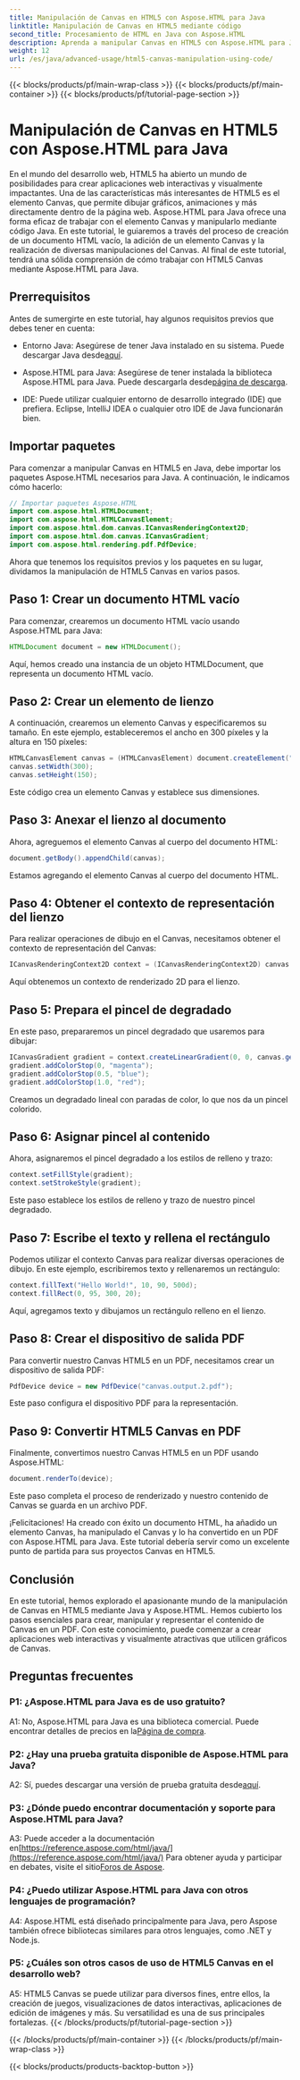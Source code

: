 ```yaml
---
title: Manipulación de Canvas en HTML5 con Aspose.HTML para Java
linktitle: Manipulación de Canvas en HTML5 mediante código
second_title: Procesamiento de HTML en Java con Aspose.HTML
description: Aprenda a manipular Canvas en HTML5 con Aspose.HTML para Java. Cree gráficos interactivos con instrucciones paso a paso.
weight: 12
url: /es/java/advanced-usage/html5-canvas-manipulation-using-code/
---
```


{{< blocks/products/pf/main-wrap-class >}}
{{< blocks/products/pf/main-container >}}
{{< blocks/products/pf/tutorial-page-section >}}

# Manipulación de Canvas en HTML5 con Aspose.HTML para Java

En el mundo del desarrollo web, HTML5 ha abierto un mundo de posibilidades para crear aplicaciones web interactivas y visualmente impactantes. Una de las características más interesantes de HTML5 es el elemento Canvas, que permite dibujar gráficos, animaciones y más directamente dentro de la página web. Aspose.HTML para Java ofrece una forma eficaz de trabajar con el elemento Canvas y manipularlo mediante código Java. En este tutorial, le guiaremos a través del proceso de creación de un documento HTML vacío, la adición de un elemento Canvas y la realización de diversas manipulaciones del Canvas. Al final de este tutorial, tendrá una sólida comprensión de cómo trabajar con HTML5 Canvas mediante Aspose.HTML para Java.

## Prerrequisitos

Antes de sumergirte en este tutorial, hay algunos requisitos previos que debes tener en cuenta:

-  Entorno Java: Asegúrese de tener Java instalado en su sistema. Puede descargar Java desde[aquí](https://www.java.com/download/).

-  Aspose.HTML para Java: Asegúrese de tener instalada la biblioteca Aspose.HTML para Java. Puede descargarla desde[página de descarga](https://releases.aspose.com/html/java/).

- IDE: Puede utilizar cualquier entorno de desarrollo integrado (IDE) que prefiera. Eclipse, IntelliJ IDEA o cualquier otro IDE de Java funcionarán bien.

## Importar paquetes

Para comenzar a manipular Canvas en HTML5 en Java, debe importar los paquetes Aspose.HTML necesarios para Java. A continuación, le indicamos cómo hacerlo:

```java
// Importar paquetes Aspose.HTML
import com.aspose.html.HTMLDocument;
import com.aspose.html.HTMLCanvasElement;
import com.aspose.html.dom.canvas.ICanvasRenderingContext2D;
import com.aspose.html.dom.canvas.ICanvasGradient;
import com.aspose.html.rendering.pdf.PdfDevice;
```

Ahora que tenemos los requisitos previos y los paquetes en su lugar, dividamos la manipulación de HTML5 Canvas en varios pasos.

## Paso 1: Crear un documento HTML vacío

Para comenzar, crearemos un documento HTML vacío usando Aspose.HTML para Java:

```java
HTMLDocument document = new HTMLDocument();
```

Aquí, hemos creado una instancia de un objeto HTMLDocument, que representa un documento HTML vacío.

## Paso 2: Crear un elemento de lienzo

A continuación, crearemos un elemento Canvas y especificaremos su tamaño. En este ejemplo, estableceremos el ancho en 300 píxeles y la altura en 150 píxeles:

```java
HTMLCanvasElement canvas = (HTMLCanvasElement) document.createElement("canvas");
canvas.setWidth(300);
canvas.setHeight(150);
```

Este código crea un elemento Canvas y establece sus dimensiones.

## Paso 3: Anexar el lienzo al documento

Ahora, agreguemos el elemento Canvas al cuerpo del documento HTML:

```java
document.getBody().appendChild(canvas);
```

Estamos agregando el elemento Canvas al cuerpo del documento HTML.

## Paso 4: Obtener el contexto de representación del lienzo

Para realizar operaciones de dibujo en el Canvas, necesitamos obtener el contexto de representación del Canvas:

```java
ICanvasRenderingContext2D context = (ICanvasRenderingContext2D) canvas.getContext("2d");
```

Aquí obtenemos un contexto de renderizado 2D para el lienzo.

## Paso 5: Prepara el pincel de degradado

En este paso, prepararemos un pincel degradado que usaremos para dibujar:

```java
ICanvasGradient gradient = context.createLinearGradient(0, 0, canvas.getWidth(), 0);
gradient.addColorStop(0, "magenta");
gradient.addColorStop(0.5, "blue");
gradient.addColorStop(1.0, "red");
```

Creamos un degradado lineal con paradas de color, lo que nos da un pincel colorido.

## Paso 6: Asignar pincel al contenido

Ahora, asignaremos el pincel degradado a los estilos de relleno y trazo:

```java
context.setFillStyle(gradient);
context.setStrokeStyle(gradient);
```

Este paso establece los estilos de relleno y trazo de nuestro pincel degradado.

## Paso 7: Escribe el texto y rellena el rectángulo

Podemos utilizar el contexto Canvas para realizar diversas operaciones de dibujo. En este ejemplo, escribiremos texto y rellenaremos un rectángulo:

```java
context.fillText("Hello World!", 10, 90, 500d);
context.fillRect(0, 95, 300, 20);
```

Aquí, agregamos texto y dibujamos un rectángulo relleno en el lienzo.

## Paso 8: Crear el dispositivo de salida PDF

Para convertir nuestro Canvas HTML5 en un PDF, necesitamos crear un dispositivo de salida PDF:

```java
PdfDevice device = new PdfDevice("canvas.output.2.pdf");
```

Este paso configura el dispositivo PDF para la representación.

## Paso 9: Convertir HTML5 Canvas en PDF

Finalmente, convertimos nuestro Canvas HTML5 en un PDF usando Aspose.HTML:

```java
document.renderTo(device);
```

Este paso completa el proceso de renderizado y nuestro contenido de Canvas se guarda en un archivo PDF.

¡Felicitaciones! Ha creado con éxito un documento HTML, ha añadido un elemento Canvas, ha manipulado el Canvas y lo ha convertido en un PDF con Aspose.HTML para Java. Este tutorial debería servir como un excelente punto de partida para sus proyectos Canvas en HTML5.

## Conclusión

En este tutorial, hemos explorado el apasionante mundo de la manipulación de Canvas en HTML5 mediante Java y Aspose.HTML. Hemos cubierto los pasos esenciales para crear, manipular y representar el contenido de Canvas en un PDF. Con este conocimiento, puede comenzar a crear aplicaciones web interactivas y visualmente atractivas que utilicen gráficos de Canvas.

## Preguntas frecuentes

### P1: ¿Aspose.HTML para Java es de uso gratuito?

 A1: No, Aspose.HTML para Java es una biblioteca comercial. Puede encontrar detalles de precios en la[Página de compra](https://purchase.aspose.com/buy).

### P2: ¿Hay una prueba gratuita disponible de Aspose.HTML para Java?

 A2: Sí, puedes descargar una versión de prueba gratuita desde[aquí](https://releases.aspose.com/).

### P3: ¿Dónde puedo encontrar documentación y soporte para Aspose.HTML para Java?

 A3: Puede acceder a la documentación en[https://reference.aspose.com/html/java/](https://reference.aspose.com/html/java/) Para obtener ayuda y participar en debates, visite el sitio[Foros de Aspose](https://forum.aspose.com/).

### P4: ¿Puedo utilizar Aspose.HTML para Java con otros lenguajes de programación?

A4: Aspose.HTML está diseñado principalmente para Java, pero Aspose también ofrece bibliotecas similares para otros lenguajes, como .NET y Node.js.

### P5: ¿Cuáles son otros casos de uso de HTML5 Canvas en el desarrollo web?

A5: HTML5 Canvas se puede utilizar para diversos fines, entre ellos, la creación de juegos, visualizaciones de datos interactivas, aplicaciones de edición de imágenes y más. Su versatilidad es una de sus principales fortalezas.
{{< /blocks/products/pf/tutorial-page-section >}}

{{< /blocks/products/pf/main-container >}}
{{< /blocks/products/pf/main-wrap-class >}}

{{< blocks/products/products-backtop-button >}}
